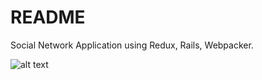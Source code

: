 # README

Social Network Application using Redux, Rails, Webpacker.

![alt text](https://raw.githubusercontent.com/webmaster7788/rails-redux/master/img.png)
